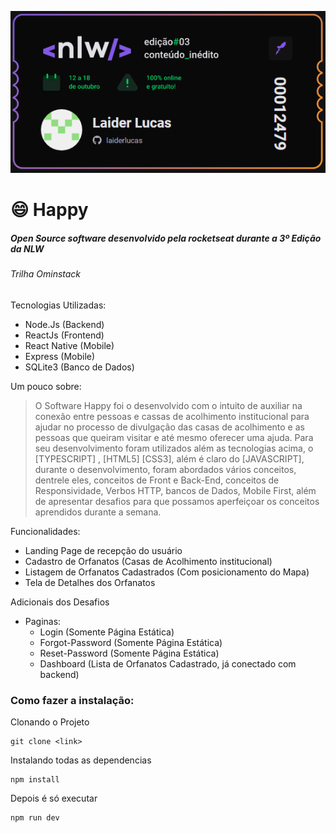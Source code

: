 ![Convite](https://github.com/LaiderLucas/NLW/blob/master/NLW_3/Inscri%C3%A7%C3%A3o.png)


# :smile: Happy
##### Open Source software desenvolvido pela rocketseat durante a 3º Edição da NLW #####
###### Trilha Ominstack
Tecnologias Utilizadas:
  - Node.Js (Backend)
  - ReactJs (Frontend)
  - React Native (Mobile)
  - Express (Mobile)
  - SQLite3 (Banco de Dados)

Um pouco sobre:
> O Software Happy foi o desenvolvido com o intuito de auxiliar na conexão entre pessoas e cassas de acolhimento institucional para ajudar no processo de divulgação das casas de acolhimento e as pessoas que queiram visitar e até mesmo oferecer uma ajuda. Para seu desenvolvimento foram utilizados além as tecnologias acima, o [TYPESCRIPT] , [HTML5] [CSS3], além é claro do [JAVASCRIPT], durante o desenvolvimento, foram abordados vários conceitos, dentrele eles, conceitos de Front e Back-End, conceitos de Responsividade, Verbos HTTP, bancos de Dados, Mobile First, além de apresentar desafios para que possamos aperfeiçoar os conceitos aprendidos durante a semana.

Funcionalidades:
  - Landing Page de recepção do usuário
  - Cadastro de Orfanatos (Casas de Acolhimento institucional)
  - Listagem de Orfanatos Cadastrados (Com posicionamento do Mapa)
  - Tela de Detalhes dos Orfanatos

Adicionais dos Desafios
  - Paginas:
    - Login (Somente Página Estática)
    - Forgot-Password (Somente Página Estática)
    - Reset-Password (Somente Página Estática)
    - Dashboard (Lista de Orfanatos Cadastrado, já conectado com backend)


### Como fazer a instalação:
 
 Clonando o Projeto
 
 ```
 git clone <link>
 ```
 
 Instalando todas as dependencias
 
 ```
 npm install
 ```
 
 Depois é só executar
 
 ```
 npm run dev
 ```



